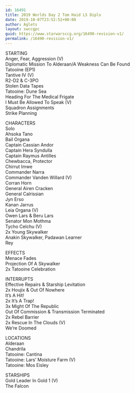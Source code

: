 ```yaml
---
id: 16491
title: 2019 Worlds Day 2 Tom Haid LS Diplo
date: 2019-10-07T23:52:52+00:00
author: Aglets
layout: swccgpc
guid: https://www.starwarsccg.org/16490-revision-v1/
permalink: /16490-revision-v1/
---
```

STARTING  
Anger, Fear, Aggression (V)  
Diplomatic Mission To Alderaan/A Weakness Can Be Found  
Tatooine (EP1)  
Tantive IV (V)  
R2-D2 & C-3PO  
Stolen Data Tapes  
Tatooine: Dune Sea  
Heading For The Medical Frigate  
I Must Be Allowed To Speak (V)  
Squadron Assignments  
Strike Planning

CHARACTERS  
Solo  
Ahsoka Tano  
Bail Organa  
Captain Cassian Andor  
Captain Hera Syndulla  
Captain Raymus Antilles  
Chewbacca, Protector  
Chirrut Imwe  
Commander Narra  
Commander Vanden Willard (V)  
Corran Horn  
General Airen Cracken  
General Calrissian  
Jyn Erso  
Kanan Jarrus  
Leia Organa (V)  
Owen Lars & Beru Lars  
Senator Mon Mothma  
Tycho Celchu (V)  
2x Young Skywalker  
Anakin Skywalker, Padawan Learner  
Rey

EFFECTS  
Menace Fades  
Projection Of A Skywalker  
2x Tatooine Celebration

INTERRUPTS  
Effective Repairs & Starship Levitation  
2x Houjix & Out Of Nowhere  
It’s A Hit!  
2x It’s A Trap!  
3x Might Of The Republic  
Out Of Commission & Transmission Terminated  
2x Rebel Barrier  
2x Rescue In The Clouds (V)  
We’re Doomed

LOCATIONS  
Alderaan  
Chandrila  
Tatooine: Cantina  
Tatooine: Lars’ Moisture Farm (V)  
Tatooine: Mos Eisley

STARSHIPS  
Gold Leader In Gold 1 (V)  
The Falcon